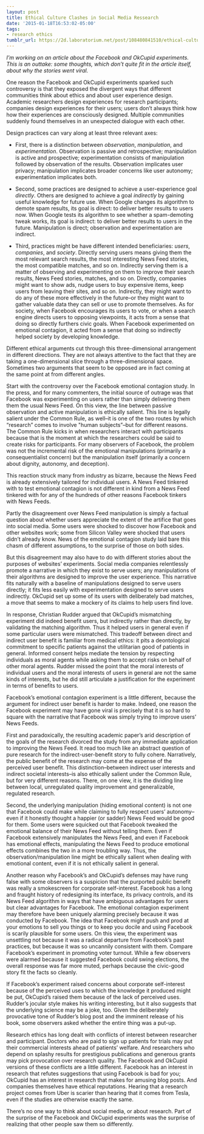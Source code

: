 ```yaml
---
layout: post
title: Ethical Culture Clashes in Social Media Ressearch
date: '2015-01-18T16:53:02-05:00'
tags:
- research ethics
tumblr_url: https://2d.laboratorium.net/post/108480841510/ethical-culture-clashes-in-social-media-ressearch
---
```

_I’m working on an article about the Facebook and OkCupid experiments. This is an outtake: some thoughts, which don’t quite fit in the article itself, about why the stories went viral._

One reason the Facebook and OkCupid experiments sparked such controversy is that they exposed the divergent ways that different communities think about ethics and about user experience design. Academic researchers design experiences for research participants; companies design experiences for their users; users don’t always think how how their experiences are consciously designed. Multiple communities suddenly found themselves in an unexpected dialogue with each other.

Design practices can vary along at least three relevant axes:

- First, there is a distinction between _observation_, _manipulation_, and _experimentation_. Observation is passive and retrospective; manipulation is active and prospective; experimentation consists of manipulation followed by observation of the results. Observation implicates user privacy; manipulation implicates broader concerns like user autonomy; experimentation implicates both.

- Second, some practices are designed to achieve a user-experience goal _directly_. Others are designed to achieve a goal _indirectly_ by gaining useful knowledge for future use. When Google changes its algorithm to demote spam results, its goal is direct: to deliver better results to users now. When Google tests its algorithm to see whether a spam-demoting tweak works, its goal is indirect: to deliver better results to users in the future. Manipulation is direct; observation and experimentation are indirect.

- Third, practices might be have different intended beneficiaries: _users_, _companies_, and _society_. Directly serving users means giving them the most relevant search results, the most interesting News Feed stories, the most compatible matches, and so on. Indirectly serving them is a matter of observing and experimenting on them to improve their search results, News Feed stories, matches, and so on. Directly, companies might want to show ads, nudge users to buy expensive items, keep users from leaving their sites, and so on. Indirectly, they might want to do any of these more effectively in the future–or they might want to gather valuable data they can sell or use to promote themselves. As for society, when Facebook encourages its users to vote, or when a search engine directs users to opposing viewpoints, it acts from a sense that doing so directly furthers civic goals. When Facebook experimented on emotional contagion, it acted from a sense that doing so indirectly helped society by developing knowledge.

Different ethical arguments cut through this three-dimensional arrangement in different directions. They are not always attentive to the fact that they are taking a one-dimensional slice through a three-dimensional space. Sometimes two arguments that seem to be opposed are in fact coming at the same point at from different angles.

Start with the controversy over the Facebook emotional contagion study. In the press, and for many commenters, the initial source of outrage was that Facebook was experimenting on users rather than simply delivering them them the usual News Feed. On this view, the line between passive observation and active manipulation is ethically salient. This line is legally salient under the Common Rule, as well–it is one of the two routes by which “research” comes to involve "human subjects”–but for different reasons. The Common Rule kicks in when researchers interact with participants because that is the moment at which the researchers could be said to create risks for participants. For many observers of Facebook, the problem was not the incremental risk of the emotional manipulations (primarily a consequentialist concern) but the manipulation itself (primarily a concern about dignity, autonomy, and deception).

This reaction struck many from industry as bizarre, because the News Feed is already extensively tailored for individual users. A News Feed tinkered with to test emotional contagion is not different in kind from a News Feed tinkered with for any of the hundreds of other reasons Facebook tinkers with News Feeds.

Partly the disagreement over News Feed manipulation is simply a factual question about whether users appreciate the extent of the artifice that goes into social media. Some users were shocked to discover how Facebook and other websites work; some from Silicon Valley were shocked that users didn’t already know. News of the emotional contagion study laid bare this chasm of different assumptions, to the surprise of those on both sides.

But this disagreement may also have to do with different stories about the purposes of websites’ experiments. Social media companies relentlessly promote a narrative in which they exist to serve users; any manipulations of their algorithms are designed to improve the user experience. This narrative fits naturally with a baseline of manipulations designed to serve users directly; it fits less easily with experimentation designed to serve users indirectly. OkCupid set up some of its users with deliberately bad matches, a move that seems to make a mockery of its claims to help users find love.

In response, Christian Rudder argued that OkCupid’s mismatching experiment did indeed benefit users, but indirectly rather than directly, by validating the matching algorithm. Thus it helped users in general even if some particular users were mismatched. This tradeoff between direct and indirect user benefit is familiar from medical ethics: it pits a deontological commitment to specific patients against the utilitarian good of patients in general. Informed consent helps mediate the tension by respecting individuals as moral agents while asking them to accept risks on behalf of other moral agents. Rudder missed the point that the moral interests of individual users and the moral interests of users in general are not the same kinds of interests, but he did still articulate a justification for the experiment in terms of benefits to users.

Facebook’s emotional contagion experiment is a little different, because the argument for indirect user benefit is harder to make. Indeed, one reason the Facebook experiment may have gone viral is precisely that it is so hard to square with the narrative that Facebook was simply trying to improve users’ News Feeds.

First and paradoxically, the resulting academic paper’s arid description of the goals of the research divorced the study from any immediate application to improving the News Feed. It read too much like an abstract question of pure research for the indirect-user-benefit story to fully cohere. Narratively, the public benefit of the research may come at the expense of the perceived user benefit. This distinction–between indirect user interests and indirect societal interests–is also ethically salient under the Common Rule, but for very different reasons. There, on one view, it is the dividing line between local, unregulated quality improvement and generalizable, regulated research.

Second, the underlying manipulation (hiding emotional content) is not one that Facebook could make while claiming to fully respect users’ autonomy–even if it honestly thought a happier (or sadder) News Feed would be good for them. Some users were squicked out that Facebook tweaked the emotional balance of their News Feed without telling them. Even if Facebook extensively manipulates the News Feed, and even if Facebook has emotional effects, manipulating the News Feed to produce emotional effects combines the two in a more troubling way. Thus, the observation/manipulation line might be ethically salient when dealing with emotional content, even if it is not ethically salient in general.

Another reason why Facebook’s and OkCupid’s defenses may have rung false with some observers is a suspicion that the purported public benefit was really a smokescreen for corporate self-interest. Facebook has a long and fraught history of redesigning its interface, its privacy controls, and its News Feed algorithm in ways that have ambiguous advantages for users but clear advantages for Facebook. The emotional contagion experiment may therefore have been uniquely alarming precisely because it was conducted by Facebook. The idea that Facebook might push and prod at your emotions to sell you things or to keep you docile and using Facebook is scarily plausible for some users. On this view, the experiment was unsettling not because it was a radical departure from Facebook’s past practices, but because it was so uncannily consistent with them. Compare Facebook’s experiment in promoting voter turnout. While a few observers were alarmed because it suggested Facebook could swing elections, the overall response was far more muted, perhaps because the civic-good story fit the facts so cleanly.

If Facebook’s experiment raised concerns about corporate self-interest because of the perceived uses to which the knowledge it produced might be put, OkCupid’s raised them because of the lack of perceived uses. Rudder’s jocular style makes his writing interesting, but it also suggests that the underlying science may be a joke, too. Given the deliberately provocative tone of Rudder’s blog post and the imminent release of his book, some observers asked whether the entire thing was a put-up.

Research ethics has long dealt with conflicts of interest between researcher and participant. Doctors who are paid to sign up patients for trials may put their commercial interests ahead of patients’ welfare. And researchers who depend on splashy results for prestigious publications and generous grants may pick provocation over research quality. The Facebook and OkCupid versions of these conflicts are a little different. Facebook has an interest in research that refutes suggestions that using Facebook is bad for you; OkCupid has an interest in research that makes for amusing blog posts. And companies themselves have ethical reputations. Hearing that a research project comes from Uber is scarier than hearing that it comes from Tesla, even if the studies are otherwise exactly the same.

There’s no one way to think about social media, or about research. Part of the surprise of the Facebook and OkCupid experiments was the surprise of realizing that other people saw them so differently.

